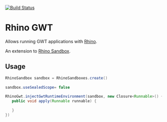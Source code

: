 [![Build Status](https://travis-ci.org/javadelight/delight-rhino-gwt.svg?branch=master)](https://travis-ci.org/javadelight/delight-rhino-gwt)

# Rhino GWT

Allows running GWT applications with [Rhino](https://developer.mozilla.org/en-US/docs/Mozilla/Projects/Rhino).

An extension to [Rhino Sandbox]().

## Usage

```java
RhinoSandbox sandbox = RhinoSandboxes.create()
	
sandbox.useSealedScope= false
				
RhinoGwt.injectGwtRuntimeEnvironment(sandbox, new Closure<Runnable>() {
   public void apply(Runnable runnable) {
     
   }
})
```


